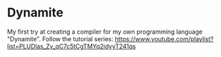 # Dynamite
My first try at creating a compiler for my own programming language "Dynamite". Follow the tutorial series: https://www.youtube.com/playlist?list=PLUDlas_Zy_qC7c5tCgTMYq2idyyT241qs
